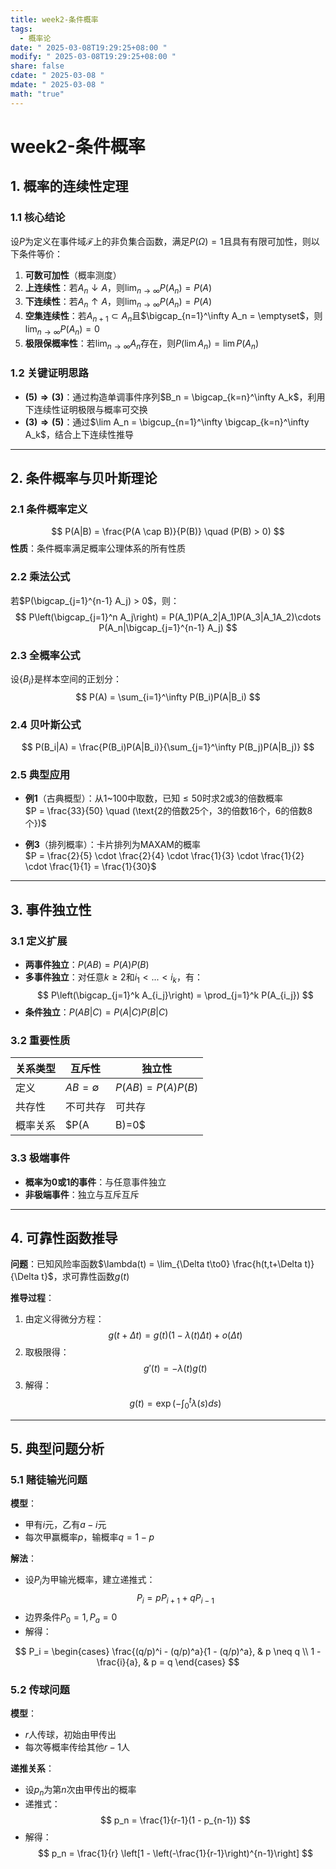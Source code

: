 ```yaml
---
title: week2-条件概率
tags:
  - 概率论
date: " 2025-03-08T19:29:25+08:00 "
modify: " 2025-03-08T19:29:25+08:00 "
share: false
cdate: " 2025-03-08 "
mdate: " 2025-03-08 "
math: "true"
---
```

# week2-条件概率

## 1. 概率的连续性定理
### 1.1 核心结论
设$P$为定义在事件域$\mathcal{F}$上的非负集合函数，满足$P(\Omega)=1$且具有有限可加性，则以下条件等价：
1. **可数可加性**（概率测度）
2. **上连续性**：若$A_n \downarrow A$，则$\lim_{n\to\infty} P(A_n) = P(A)$
3. **下连续性**：若$A_n \uparrow A$，则$\lim_{n\to\infty} P(A_n) = P(A)$
4. **空集连续性**：若$A_{n+1} \subset A_n$且$\bigcap_{n=1}^\infty A_n = \emptyset$，则$\lim_{n\to\infty} P(A_n) = 0$
5. **极限保概率性**：若$\lim_{n\to\infty} A_n$存在，则$P(\lim A_n) = \lim P(A_n)$

### 1.2 关键证明思路
- **$(5)\Rightarrow(3)$**：通过构造单调事件序列$B_n = \bigcap_{k=n}^\infty A_k$，利用下连续性证明极限与概率可交换
- **$(3)\Rightarrow(5)$**：通过$\lim A_n = \bigcup_{n=1}^\infty \bigcap_{k=n}^\infty A_k$，结合上下连续性推导

---

## 2. 条件概率与贝叶斯理论
### 2.1 条件概率定义
$$
P(A|B) = \frac{P(A \cap B)}{P(B)} \quad (P(B) > 0)
$$
**性质**：条件概率满足概率公理体系的所有性质

### 2.2 乘法公式
若$P(\bigcap_{j=1}^{n-1} A_j) > 0$，则：
$$
P\left(\bigcap_{j=1}^n A_j\right) = P(A_1)P(A_2|A_1)P(A_3|A_1A_2)\cdots P(A_n|\bigcap_{j=1}^{n-1} A_j)
$$

### 2.3 全概率公式
设$\{B_i\}$是样本空间的正划分：
$$
P(A) = \sum_{i=1}^\infty P(B_i)P(A|B_i)
$$

### 2.4 贝叶斯公式
$$
P(B_i|A) = \frac{P(B_i)P(A|B_i)}{\sum_{j=1}^\infty P(B_j)P(A|B_j)}
$$

### 2.5 典型应用
- **例1**（古典概型）：从1~100中取数，已知$\leq50$时求2或3的倍数概率  
  $P = \frac{33}{50} \quad (\text{2的倍数25个，3的倍数16个，6的倍数8个})$
  
- **例3**（排列概率）：卡片排列为MAXAM的概率  
  $P = \frac{2}{5} \cdot \frac{2}{4} \cdot \frac{1}{3} \cdot \frac{1}{2} \cdot \frac{1}{1} = \frac{1}{30}$

---

## 3. 事件独立性
### 3.1 定义扩展
- **两事件独立**：$P(AB) = P(A)P(B)$
- **多事件独立**：对任意$k\geq2$和$i_1<...<i_k$，有：
  $$
  P\left(\bigcap_{j=1}^k A_{i_j}\right) = \prod_{j=1}^k P(A_{i_j})
  $$
- **条件独立**：$P(AB|C) = P(A|C)P(B|C)$

### 3.2 重要性质
| 关系类型 | 互斥性         | 独立性           |
| -------- | -------------- | ---------------- |
| 定义     | $AB=\emptyset$ | $P(AB)=P(A)P(B)$ |
| 共存性   | 不可共存       | 可共存           |
| 概率关系 | $P(A           | B)=0$            | $P(A | B)=P(A)$ |

### 3.3 极端事件
- **概率为0或1的事件**：与任意事件独立
- **非极端事件**：独立与互斥互斥

---

## 4. 可靠性函数推导
**问题**：已知风险率函数$\lambda(t) = \lim_{\Delta t\to0} \frac{h(t,t+\Delta t)}{\Delta t}$，求可靠性函数$g(t)$

**推导过程**：
1. 由定义得微分方程：
   $$
   g(t+\Delta t) = g(t)(1-\lambda(t)\Delta t) + o(\Delta t)
   $$
2. 取极限得：
   $$
   g'(t) = -\lambda(t)g(t)
   $$
3. 解得：
   $$
   g(t) = \exp\left(-\int_0^t \lambda(s)ds\right)
   $$

---

## 5. 典型问题分析
### 5.1 赌徒输光问题
**模型**：
- 甲有$i$元，乙有$a-i$元
- 每次甲赢概率$p$，输概率$q=1-p$

**解法**：
- 设$P_i$为甲输光概率，建立递推式：
  $$
  P_i = pP_{i+1} + qP_{i-1}
  $$
- 边界条件$P_0=1, P_a=0$
- 解得：

$$
  P_i = \begin{cases}
  \frac{(q/p)^i - (q/p)^a}{1 - (q/p)^a}, & p \neq q \\
  1 - \frac{i}{a}, & p = q
  \end{cases}
$$

### 5.2 传球问题
**模型**：
- $r$人传球，初始由甲传出
- 每次等概率传给其他$r-1$人

**递推关系**：
- 设$p_n$为第$n$次由甲传出的概率
- 递推式：
  $$
  p_n = \frac{1}{r-1}(1 - p_{n-1})
  $$
- 解得：
  $$
  p_n = \frac{1}{r} \left[1 - \left(-\frac{1}{r-1}\right)^{n-1}\right]
$$